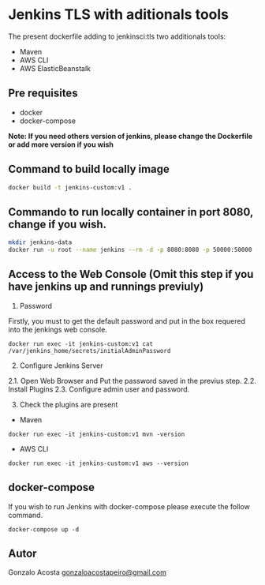 # Jenkins TLS with aditionals tools 

The present dockerfile adding to jenkinsci:tls two additionals tools:

- Maven
- AWS CLI
- AWS ElasticBeanstalk

## Pre requisites

- docker
- docker-compose

**Note: If you need others version of jenkins, please change the Dockerfile or add more version if you wish**


## Command to build locally image

```bash
docker build -t jenkins-custom:v1 .
```

## Commando to run locally container in port 8080, change if you wish.

```bash
mkdir jenkins-data
docker run -u root --name jenkins --rm -d -p 8080:8080 -p 50000:50000 -v jenkins-data:/var/jenkins_home --name jenkins-custom:v1
```

## Access to the Web Console (Omit this step if you have jenkins up and runnings previuly)

1. Password

Firstly, you must to get the default password and put in the box requered into the jenkings web console.

```
docker run exec -it jenkins-custom:v1 cat /var/jenkins_home/secrets/initialAdminPassword
```

2. Configure Jenkins Server 

  2.1. Open Web Browser and Put the password saved in the previus step.
  2.2. Install Plugins
  2.3. Configure admin user and password.


3. Check the plugins are present

* Maven

```
docker run exec -it jenkins-custom:v1 mvn -version 
```

* AWS CLI

```
docker run exec -it jenkins-custom:v1 aws --version
```

## docker-compose

If you wish to run Jenkins with docker-compose please execute the follow command.

```
docker-compose up -d
```

## Autor

Gonzalo Acosta <gonzaloacostapeiro@gmail.com>

